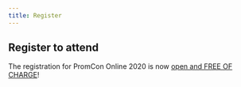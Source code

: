```yaml
---
title: Register
---
```


## Register to attend

The registration for PromCon Online 2020 is now [open and FREE OF CHARGE](http://www.cvent.com/d/fnqd13/4W)!
